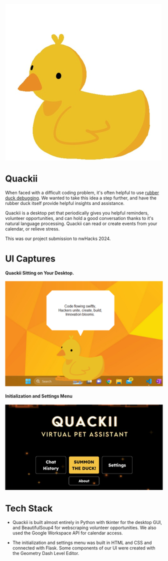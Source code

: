 ![Quackii](./Assets/duck.jpg)

# Quackii
When faced with a difficult coding problem, it's often helpful to use [rubber duck debugging](https://en.wikipedia.org/wiki/Rubber_duck_debugging). We wanted to take this idea a step further, and have the rubber duck itself provide helpful insights and assistance. 

Quackii is a desktop pet that periodically gives you helpful reminders, volunteer opportunities, and can hold a good conversation thanks to it's natural language processing. Quackii can read or create events from your calendar, or relieve stress.

This was our project submission to nwHacks 2024.

# UI Captures
#### Quackii Sitting on Your Desktop.
![Quackii](./Assets/quackii.png)
####
#### Initialization and Settings Menu
![Menu](./Assets/menu.jpg)

# Tech Stack
- Quackii is built almost entirely in Python with tkinter for the desktop GUI, and BeautifulSoup4 for webscraping volunteer opportunities. We also used the Google Workspace API for calendar access.

- The initialization and settings menu was built in HTML and CSS and connected with Flask. Some components of our UI were created with the Geometry Dash Level Editor. 

